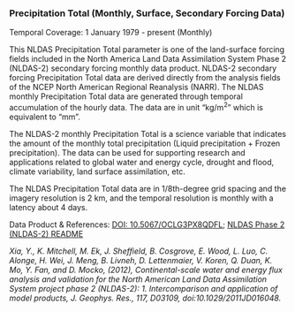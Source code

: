 ### Precipitation Total (Monthly, Surface, Secondary Forcing Data)
Temporal Coverage: 1 January 1979 - present (Monthly)

This NLDAS Precipitation Total parameter is one of the land-surface forcing fields included in the North America Land Data Assimilation System Phase 2 (NLDAS-2) secondary forcing monthly data product. NLDAS-2 secondary forcing Precipitation Total data are derived directly from the analysis fields of the NCEP North American Regional Reanalysis (NARR). The NLDAS monthly Precipitation Total data are generated through temporal accumulation of the hourly data.  The data are in unit “kg/m<sup>2</sup>” which is equivalent to “mm”.  

The NLDAS-2 monthly Precipitation Total is a science variable that indicates the amount of the monthly total precipitation (Liquid precipitation + Frozen precipitation).  The data can be used for supporting research and applications related to global water and energy cycle, drought and flood, climate variability, land surface assimilation, etc.  

The NLDAS Precipitation Total data are in 1/8th-degree grid spacing and the imagery resolution is 2 km, and the temporal resolution is monthly with a latency about 4 days.

Data Product & References: [DOI: 10.5067/OCLG3PX8QDFL](https://disc.gsfc.nasa.gov/datacollection/NLDAS_FORB0125_M_002.html);
[NLDAS Phase 2 (NLDAS-2) README](https://hydro1.gesdisc.eosdis.nasa.gov/data/NLDAS/README.NLDAS2.pdf)

*Xia, Y., K. Mitchell, M. Ek, J. Sheffield, B. Cosgrove, E. Wood, L. Luo, C. Alonge, H. Wei, J. Meng, B. Livneh, D. Lettenmaier, V. Koren, Q. Duan, K. Mo, Y. Fan, and D. Mocko, (2012), Continental-scale water and energy flux analysis and validation for the North American Land Data Assimilation System project phase 2 (NLDAS-2): 1. Intercomparison and application of model products, J. Geophys. Res., 117, D03109, doi:10.1029/2011JD016048.*
